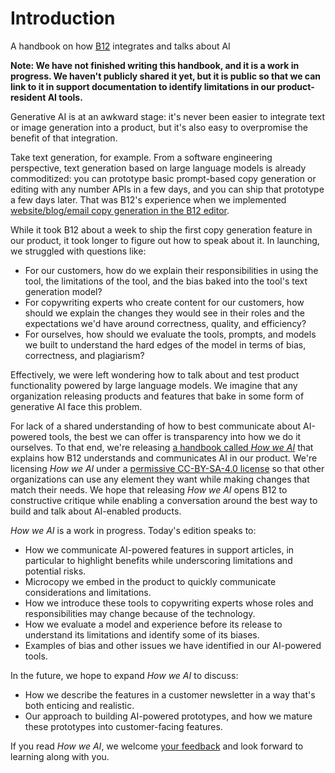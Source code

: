 # Introduction
A handbook on how [B12](https://www.b12.io/) integrates and talks about AI

**Note: We have not finished writing this handbook, and it is a work in progress. We haven't publicly shared it yet, but it is public so that we can link to it in support documentation to identify limitations in our product-resident AI tools.**

Generative AI is at an awkward stage: it's never been easier to integrate text or image generation into a product, but it's also easy to overpromise the benefit of that integration.

Take text generation, for example. From a software engineering perspective, text generation based on large language models is already commoditized: you can prototype basic prompt-based copy generation or editing with any number APIs in a few days, and you can ship that prototype a few days later. That was B12's experience when we implemented [website/blog/email copy generation in the B12 editor](https://support.b12.io/en/articles/6992915-generating-text-with-help-from-ai-assist).

While it took B12 about a week to ship the first copy generation feature in our product, it took longer to figure out how to speak about it. In launching, we struggled with questions like:
 - For our customers, how do we explain their responsibilities in using the tool, the limitations of the tool, and the bias baked into the tool's text generation model?
 - For copywriting experts who create content for our customers, how should we explain the changes they would see in their roles and the expectations we'd have around correctness, quality, and efficiency?
 - For ourselves, how should we evaluate the tools, prompts, and models we built to understand the hard edges of the model in terms of bias, correctness, and plagiarism?

Effectively, we were left wondering how to talk about and test product functionality powered by large language models. We imagine that any organization releasing products and features that bake in some form of generative AI face this problem.

For lack of a shared understanding of how to best communicate about AI-powered tools, the best we can offer is transparency into how we do it ourselves. To that end, we're releasing [a handbook called *How we AI*](https://www.b12.io/how-we-ai/) that explains how B12 understands and communicates AI in our product. We're licensing *How we AI* under a [permissive CC-BY-SA-4.0 license](LICENSE.md) so that other organizations can use any element they want while making changes that match their needs. We hope that releasing *How we AI* opens B12 to constructive critique while enabling a conversation around the best way to build and talk about AI-enabled products.

*How we AI* is a work in progress. Today's edition speaks to:
- How we communicate AI-powered features in support articles, in particular to highlight benefits while underscoring limitations and potential risks.
- Microcopy we embed in the product to quickly communicate considerations and limitations.
- How we introduce these tools to copywriting experts whose roles and responsibilities may change because of the technology.
- How we evaluate a model and experience before its release to understand its limitations and identify some of its biases.
- Examples of bias and other issues we have identified in our AI-powered tools.

In the future, we hope to expand *How we AI* to discuss:
- How we describe the features in a customer newsletter in a way that's both enticing and realistic.
- Our approach to building AI-powered prototypes, and how we mature these prototypes into customer-facing features.

If you read *How we AI*, we welcome [your feedback](https://github.com/b12io/how-we-ai) and look forward to learning along with you.
